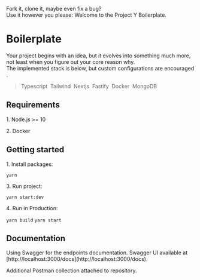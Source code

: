 Fork it, clone it, maybe even fix a bug?Use it however you please: Welcome to the Project Y Boilerplate.

  # Boilerplate

  
Your project begins with an idea, but it evolves into something much more, not least when you figure out your core reason why. 
The implemented stack is below, but custom configurations are encouraged.

  >Typescript
  > Tailwind
  > Nextjs
  > Fastify
  > Docker
  > MongoDB 

  
## Requirements

1. Node.js >= 10

2. Docker

  

## Getting started

1. Install packages: 

`yarn`

3. Run project: 

`yarn start:dev`

4. Run in Production:

`yarn build`
`yarn start`

 

## Documentation 

Using Swagger for the endpoints documentation. Swagger UI available at \[http://localhost:3000/docs\](http://localhost:3000/docs). 

Additional Postman collection attached to repository.